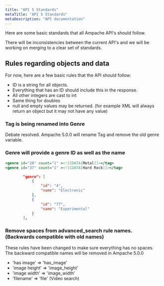 ```yaml
---
title: "API 5 Standards"
metaTitle: "API 5 Standards"
metaDescription: "API documentation"
---
```


Here are some basic standards that all Ampache API's should follow.

There will be inconsistencies between the current API's and we will be working on merging to a clear set of standards.

## Rules regarding objects and data

For now, here are a few basic rules that the API should follow:

* ID is a string for all objects.
* Everything that has an ID should include this in the response.
* All other integers are cast to int
* Same thing for doubles
* null and empty values may be returned. (for example XML will always return an object but it may not have any value)

### Tag is being renamed into Genre

Debate resolved. Ampache 5.0.0 will rename Tag and remove the old genre variable.

### Genre will provide a genre ID as well as the name

```XML
<genre id="20" count="1" ><![CDATA[Metal]]></tag>
<genre id="37" count="1" ><![CDATA[Hard Rock]]></tag>
```

```JSON
        "genre": [
            {
                "id": "4",
                "name": "Electronic"
            },
            {
                "id": "77",
                "name": "Experimental"
            }
        ],
```

### Remove spaces from advanced_search rule names. (Backwards compatible with old names)

These rules have been changed to make sure everything has no spaces.
The backward compatible names will be removed in Ampache 5.0.0

* 'has image' => 'has_image'
* 'image height' => 'image_height'
* 'image width' => 'image_width'
* 'filename' => 'file' (Video search)
